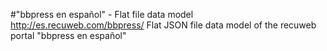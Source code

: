 #"bbpress en español" - Flat file data model
http://es.recuweb.com/bbpress/
Flat JSON file data model of the recuweb portal "bbpress en español"

